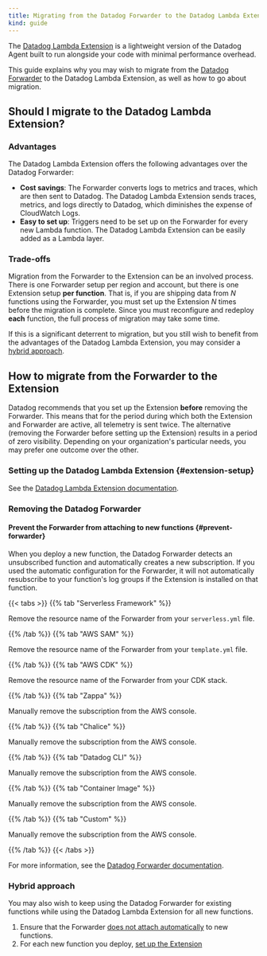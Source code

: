 ```yaml
---
title: Migrating from the Datadog Forwarder to the Datadog Lambda Extension
kind: guide
---
```


The [Datadog Lambda Extension][1] is a lightweight version of the Datadog Agent built to run alongside your code with minimal performance overhead. 

This guide explains why you may wish to migrate from the [Datadog Forwarder][2] to the Datadog Lambda Extension, as well as how to go about migration.

## Should I migrate to the Datadog Lambda Extension?

### Advantages

The Datadog Lambda Extension offers the following advantages over the Datadog Forwarder:

- **Cost savings**: The Forwarder converts logs to metrics and traces, which are then sent to Datadog. The Datadog Lambda Extension sends traces, metrics, and logs directly to Datadog, which diminishes the expense of CloudWatch Logs.
- **Easy to set up**: Triggers need to be set up on the Forwarder for every new Lambda function. The Datadog Lambda Extension can be easily added as a Lambda layer. 

### Trade-offs

Migration from the Forwarder to the Extension can be an involved process. There is one Forwarder setup per region and account, but there is one Extension setup **per function**. That is, if you are shipping data from *N* functions using the Forwarder, you must set up the Extension *N* times before the migration is complete. Since you must reconfigure and redeploy **each** function, the full process of migration may take some time.

If this is a significant deterrent to migration, but you still wish to benefit from the advantages of the Datadog Lambda Extension, you may consider a [hybrid approach](#hybrid-approach).

## How to migrate from the Forwarder to the Extension

Datadog recommends that you set up the Extension **before** removing the Forwarder. This means that for the period during which both the Extension and Forwarder are active, all telemetry is sent twice. The alternative (removing the Forwarder before setting up the Extension) results in a period of zero visibility. Depending on your organization's particular needs, you may prefer one outcome over the other.

### Setting up the Datadog Lambda Extension {#extension-setup}

See the [Datadog Lambda Extension documentation][1].

### Removing the Datadog Forwarder

#### Prevent the Forwarder from attaching to new functions {#prevent-forwarder}

When you deploy a new function, the Datadog Forwarder detects an unsubscribed function and automatically creates a new subscription. If you used the automatic configuration for the Forwarder, it will not automatically resubscribe to your function's log groups if the Extension is installed on that function.

{{< tabs >}}
{{% tab "Serverless Framework" %}}

Remove the resource name of the Forwarder from your `serverless.yml` file.

{{% /tab %}}
{{% tab "AWS SAM" %}}

Remove the resource name of the Forwarder from your `template.yml` file.

{{% /tab %}}
{{% tab "AWS CDK" %}}

Remove the resource name of the Forwarder from your CDK stack.

{{% /tab %}}
{{% tab "Zappa" %}}

Manually remove the subscription from the AWS console.

{{% /tab %}}
{{% tab "Chalice" %}}

Manually remove the subscription from the AWS console.

{{% /tab %}}
{{% tab "Datadog CLI" %}}

Manually remove the subscription from the AWS console.

{{% /tab %}}
{{% tab "Container Image" %}}

Manually remove the subscription from the AWS console.

{{% /tab %}}
{{% tab "Custom" %}}

Manually remove the subscription from the AWS console.

{{% /tab %}}
{{< /tabs >}}

For more information, see the [Datadog Forwarder documentation][2].

### Hybrid approach

You may also wish to keep using the Datadog Forwarder for existing functions while using the Datadog Lambda Extension for all new functions. 

1. Ensure that the Forwarder [does not attach automatically](#prevent-forwarder) to new functions.
2. For each new function you deploy, [set up the Extension](#extension-setup)

[1]: /serverless/libraries_integrations/extension/
[2]: /serverless/libraries_integrations/forwarder/
